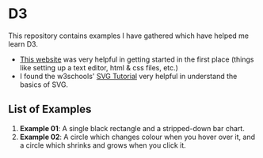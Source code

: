 # D3
This repository contains examples I have gathered which have helped me learn D3.

- [This website](http://www.jeromecukier.net/blog/2012/09/04/getting-to-hello-world-with-d3/) was very helpful in getting started in the first place (things like setting up a text editor, html & css files, etc.)
- I found the w3schools' [SVG Tutorial](http://www.w3schools.com/svg/) very helpful in understand the basics of SVG.

## List of Examples

1. **Example 01**: A single black rectangle and a stripped-down bar chart.
2. **Example 02**: A circle which changes colour when you hover over it, and a circle which shrinks and grows when you click it.